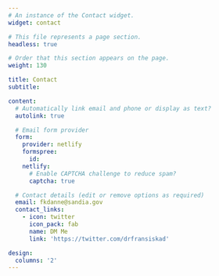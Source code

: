 ```yaml
---
# An instance of the Contact widget.
widget: contact

# This file represents a page section.
headless: true

# Order that this section appears on the page.
weight: 130

title: Contact
subtitle:

content:
  # Automatically link email and phone or display as text?
  autolink: true

  # Email form provider
  form:
    provider: netlify
    formspree:
      id:
    netlify:
      # Enable CAPTCHA challenge to reduce spam?
      captcha: true

  # Contact details (edit or remove options as required)
  email: fkdanne@sandia.gov
  contact_links:
    - icon: twitter
      icon_pack: fab
      name: DM Me
      link: 'https://twitter.com/drfransiskad'

design:
  columns: '2'
---
```

